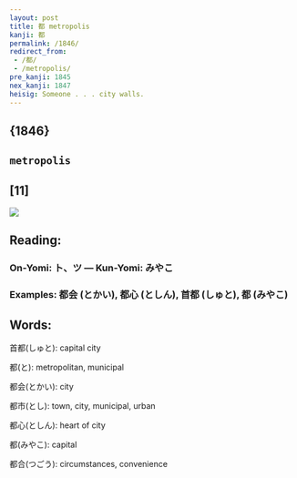 ```yaml
---
layout: post
title: 都 metropolis
kanji: 都
permalink: /1846/
redirect_from:
 - /都/
 - /metropolis/
pre_kanji: 1845
nex_kanji: 1847
heisig: Someone . . . city walls.
---
```


## {1846}

## `metropolis`

## [11]

<div class="stroke"><img src="E983BD.png" /></div>

## Reading:

### On-Yomi: ト、ツ &mdash; Kun-Yomi: みやこ

### Examples: 都会 (とかい), 都心 (としん), 首都 (しゅと), 都 (みやこ)

## Words:

首都(しゅと): capital city

都(と): metropolitan, municipal

都会(とかい): city

都市(とし): town, city, municipal, urban

都心(としん): heart of city

都(みやこ): capital

都合(つごう): circumstances, convenience
